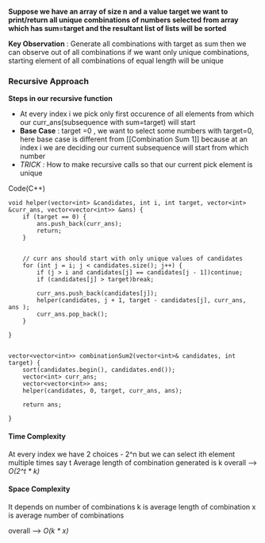 **Suppose we have an array of size n and a value target we want to print/return all unique combinations of numbers selected from array which has sum=target and the resultant list of lists will be sorted**

**Key Observation**  : Generate all combinations with target as sum then we can observe out of all combinations if we want only unique combinations, starting element of all combinations of equal length will be unique
### Recursive Approach

**Steps in our recursive function**
- At every index i we pick only first occurence of all elements from which our curr_ans(subsequence with sum=target) will start
- **Base Case** : target =0 , we want to select some numbers with target=0, here base case is different from [[Combination Sum 1]] because at an index i we are deciding our current subsequence will start from which number 
- *TRICK :*  How to make recursive calls so that our current pick element is unique



Code(C++)
```
void helper(vector<int> &candidates, int i, int target, vector<int> &curr_ans, vector<vector<int>> &ans) {
	if (target == 0) {
		ans.push_back(curr_ans);
		return;
	}


	// curr ans should start with only unique values of candidates
	for (int j = i; j < candidates.size(); j++) {
		if (j > i and candidates[j] == candidates[j - 1])continue;
		if (candidates[j] > target)break;

		curr_ans.push_back(candidates[j]);
		helper(candidates, j + 1, target - candidates[j], curr_ans, ans );
		curr_ans.pop_back();
	}

}


vector<vector<int>> combinationSum2(vector<int>& candidates, int target) {
	sort(candidates.begin(), candidates.end());
	vector<int> curr_ans;
	vector<vector<int>> ans;
	helper(candidates, 0, target, curr_ans, ans);

	return ans;

}
```

#### Time Complexity
At every index we have 2 choices - 2^n 
but we can select ith element multiple times say t
Average length of combination generated is k
overall --> *O(2^t * k)*


#### Space Complexity
It depends on number of combinations
k is average length of combination
x is average number of combinations

overall --> *O(k * x)*




